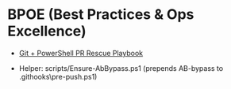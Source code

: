 # BPOE (Best Practices & Ops Excellence)

- [Git + PowerShell PR Rescue Playbook](BPOE_Git-PR-Rescue-Playbook.md)

- Helper: scripts/Ensure-AbBypass.ps1 (prepends AB-bypass to .githooks\pre-push.ps1)


